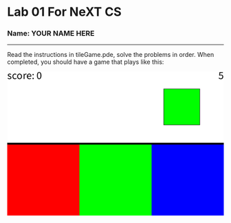 # Lab 01 For NeXT CS
### Name: YOUR NAME HERE
---

Read the instructions in tileGame.pde, solve the problems in order. When completed, you should have a game that plays like this:

![game example](lab01_game.gif)
